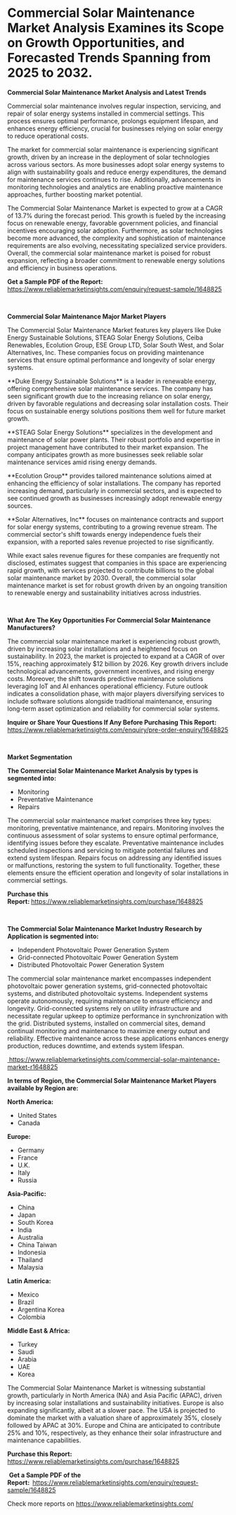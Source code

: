 <p><h1>Commercial Solar Maintenance Market Analysis Examines its Scope on Growth Opportunities, and Forecasted Trends Spanning from 2025 to 2032.</h1></p><p><strong>Commercial Solar Maintenance Market Analysis and Latest Trends</strong></p>
<p><p>Commercial solar maintenance involves regular inspection, servicing, and repair of solar energy systems installed in commercial settings. This process ensures optimal performance, prolongs equipment lifespan, and enhances energy efficiency, crucial for businesses relying on solar energy to reduce operational costs. </p><p>The market for commercial solar maintenance is experiencing significant growth, driven by an increase in the deployment of solar technologies across various sectors. As more businesses adopt solar energy systems to align with sustainability goals and reduce energy expenditures, the demand for maintenance services continues to rise. Additionally, advancements in monitoring technologies and analytics are enabling proactive maintenance approaches, further boosting market potential.</p><p>The Commercial Solar Maintenance Market is expected to grow at a CAGR of 13.7% during the forecast period. This growth is fueled by the increasing focus on renewable energy, favorable government policies, and financial incentives encouraging solar adoption. Furthermore, as solar technologies become more advanced, the complexity and sophistication of maintenance requirements are also evolving, necessitating specialized service providers. Overall, the commercial solar maintenance market is poised for robust expansion, reflecting a broader commitment to renewable energy solutions and efficiency in business operations.</p></p>
<p><strong>Get a Sample PDF of the Report:&nbsp;</strong> <a href="https://www.reliablemarketinsights.com/enquiry/request-sample/1648825?utm_campaign=2450&utm_medium=2&utm_source=Github&utm_content=ia&utm_term=18022025&utm_id=commercial-solar-maintenance">https://www.reliablemarketinsights.com/enquiry/request-sample/1648825</a></p>
<p>&nbsp;</p>
<p><strong>Commercial Solar Maintenance Major Market Players</strong></p>
<p><p>The Commercial Solar Maintenance Market features key players like Duke Energy Sustainable Solutions, STEAG Solar Energy Solutions, Ceiba Renewables, Ecolution Group, ESE Group LTD, Solar South West, and Solar Alternatives, Inc. These companies focus on providing maintenance services that ensure optimal performance and longevity of solar energy systems.</p><p>**Duke Energy Sustainable Solutions** is a leader in renewable energy, offering comprehensive solar maintenance services. The company has seen significant growth due to the increasing reliance on solar energy, driven by favorable regulations and decreasing solar installation costs. Their focus on sustainable energy solutions positions them well for future market growth.</p><p>**STEAG Solar Energy Solutions** specializes in the development and maintenance of solar power plants. Their robust portfolio and expertise in project management have contributed to their market expansion. The company anticipates growth as more businesses seek reliable solar maintenance services amid rising energy demands.</p><p>**Ecolution Group** provides tailored maintenance solutions aimed at enhancing the efficiency of solar installations. The company has reported increasing demand, particularly in commercial sectors, and is expected to see continued growth as businesses increasingly adopt renewable energy sources.</p><p>**Solar Alternatives, Inc** focuses on maintenance contracts and support for solar energy systems, contributing to a growing revenue stream. The commercial sector's shift towards energy independence fuels their expansion, with a reported sales revenue projected to rise significantly.</p><p>While exact sales revenue figures for these companies are frequently not disclosed, estimates suggest that companies in this space are experiencing rapid growth, with services projected to contribute billions to the global solar maintenance market by 2030. Overall, the commercial solar maintenance market is set for robust growth driven by an ongoing transition to renewable energy and sustainability initiatives across industries.</p></p>
<p>&nbsp;</p>
<p><strong>What Are The Key Opportunities For Commercial Solar Maintenance Manufacturers?</strong></p>
<p><p>The commercial solar maintenance market is experiencing robust growth, driven by increasing solar installations and a heightened focus on sustainability. In 2023, the market is projected to expand at a CAGR of over 15%, reaching approximately $12 billion by 2026. Key growth drivers include technological advancements, government incentives, and rising energy costs. Moreover, the shift towards predictive maintenance solutions leveraging IoT and AI enhances operational efficiency. Future outlook indicates a consolidation phase, with major players diversifying services to include software solutions alongside traditional maintenance, ensuring long-term asset optimization and reliability for commercial solar systems.</p></p>
<p><strong>Inquire or Share Your Questions If Any Before Purchasing This Report:</strong> <a href="https://www.reliablemarketinsights.com/enquiry/pre-order-enquiry/1648825?utm_campaign=2450&utm_medium=2&utm_source=Github&utm_content=ia&utm_term=18022025&utm_id=commercial-solar-maintenance">https://www.reliablemarketinsights.com/enquiry/pre-order-enquiry/1648825</a></p>
<p>&nbsp;</p>
<p><strong>Market Segmentation</strong></p>
<p><strong>The Commercial Solar Maintenance Market Analysis by types is segmented into:</strong></p>
<p><ul><li>Monitoring</li><li>Preventative Maintenance</li><li>Repairs</li></ul></p>
<p><p>The commercial solar maintenance market comprises three key types: monitoring, preventative maintenance, and repairs. Monitoring involves the continuous assessment of solar systems to ensure optimal performance, identifying issues before they escalate. Preventative maintenance includes scheduled inspections and servicing to mitigate potential failures and extend system lifespan. Repairs focus on addressing any identified issues or malfunctions, restoring the system to full functionality. Together, these elements ensure the efficient operation and longevity of solar installations in commercial settings.</p></p>
<p><strong>Purchase this Report:&nbsp;</strong><a href="https://www.reliablemarketinsights.com/purchase/1648825?utm_campaign=2450&utm_medium=2&utm_source=Github&utm_content=ia&utm_term=18022025&utm_id=commercial-solar-maintenance">https://www.reliablemarketinsights.com/purchase/1648825</a></p>
<p>&nbsp;</p>
<p><strong>The Commercial Solar Maintenance Market Industry Research by Application is segmented into:</strong></p>
<p><ul><li>Independent Photovoltaic Power Generation System</li><li>Grid-connected Photovoltaic Power Generation System</li><li>Distributed Photovoltaic Power Generation System</li></ul></p>
<p><p>The commercial solar maintenance market encompasses independent photovoltaic power generation systems, grid-connected photovoltaic systems, and distributed photovoltaic systems. Independent systems operate autonomously, requiring maintenance to ensure efficiency and longevity. Grid-connected systems rely on utility infrastructure and necessitate regular upkeep to optimize performance in synchronization with the grid. Distributed systems, installed on commercial sites, demand continual monitoring and maintenance to maximize energy output and reliability. Effective maintenance across these applications enhances energy production, reduces downtime, and extends system lifespan.</p></p>
<p><a href="https://www.reliablemarketinsights.com/commercial-solar-maintenance-market-r1648825?utm_campaign=2450&utm_medium=2&utm_source=Github&utm_content=ia&utm_term=18022025&utm_id=commercial-solar-maintenance">&nbsp;https://www.reliablemarketinsights.com/commercial-solar-maintenance-market-r1648825</a></p>
<p><strong>In terms of Region, the Commercial Solar Maintenance Market Players available by Region are:</strong></p>
<p>
    <p> <strong> North America: </strong>
        <ul>
            <li>United States</li>
            <li>Canada</li>
        </ul>
        </p> 
    <p> <strong> Europe: </strong>
        <ul>
            <li>Germany</li>
            <li>France</li>
            <li>U.K.</li>
            <li>Italy</li>
            <li>Russia</li>
        </ul>
        </p> 
    <p> <strong> Asia-Pacific: </strong>
        <ul>
            <li>China</li>
            <li>Japan</li>
            <li>South Korea</li>
            <li>India</li>
            <li>Australia</li>
            <li>China Taiwan</li>
            <li>Indonesia</li>
            <li>Thailand</li>
            <li>Malaysia</li>
        </ul>
        </p> 
    <p> <strong> Latin America: </strong>
        <ul>
            <li>Mexico</li>
            <li>Brazil</li>
            <li>Argentina Korea</li>
            <li>Colombia</li>
        </ul>
        </p> 
    <p> <strong> Middle East & Africa: </strong>
        <ul>
            <li>Turkey</li>
            <li>Saudi</li>
            <li>Arabia</li>
            <li>UAE</li>
            <li>Korea</li>
        </ul>
    </p>
    </p>
<p><p>The Commercial Solar Maintenance Market is witnessing substantial growth, particularly in North America (NA) and Asia Pacific (APAC), driven by increasing solar installations and sustainability initiatives. Europe is also expanding significantly, albeit at a slower pace. The USA is projected to dominate the market with a valuation share of approximately 35%, closely followed by APAC at 30%. Europe and China are anticipated to contribute 25% and 10%, respectively, as they enhance their solar infrastructure and maintenance capabilities.</p></p>
<p><strong>Purchase this Report: </strong><a href="https://www.reliablemarketinsights.com/purchase/1648825?utm_campaign=2450&utm_medium=2&utm_source=Github&utm_content=ia&utm_term=18022025&utm_id=commercial-solar-maintenance">https://www.reliablemarketinsights.com/purchase/1648825</a></p>
<p>&nbsp;<strong>Get a Sample PDF of the Report:&nbsp;&nbsp;</strong><a href="https://www.reliablemarketinsights.com/enquiry/request-sample/1648825?utm_campaign=2450&utm_medium=2&utm_source=Github&utm_content=ia&utm_term=18022025&utm_id=commercial-solar-maintenance">https://www.reliablemarketinsights.com/enquiry/request-sample/1648825</a></p>
<p><strong></strong></p>
<p>Check more reports on <a href="https://www.reliablemarketinsights.com/?utm_campaign=2450&utm_medium=2&utm_source=Github&utm_content=ia&utm_term=18022025&utm_id=commercial-solar-maintenance">https://www.reliablemarketinsights.com/</a></p>